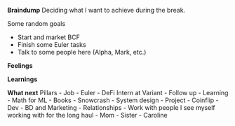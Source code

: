 **Braindump**
Deciding what I want to achieve during the break.

Some random goals
- Start and market BCF
- Finish some Euler tasks
- Talk to some people here (Alpha, Mark, etc.)

**Feelings**

**Learnings**

**What next**
Pillars
	- Job
		- Euler
		- DeFi Intern at Variant - Follow up
	- Learning
		- Math for ML
		- Books
			- Snowcrash
			- System design
	- Project
		- Coinflip
			- Dev 
			- BD and Marketing
	- Relationships
		- Work with people I see myself working with for the long haul
		- Mom
		- Sister
		- Caroline